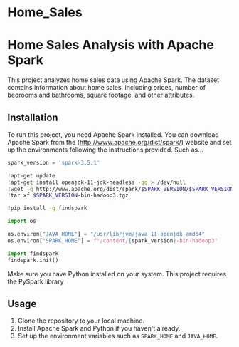# Home_Sales

# Home Sales Analysis with Apache Spark

This project analyzes home sales data using Apache Spark. The dataset contains information about home sales, including prices, number of bedrooms and bathrooms, square footage, and other attributes.

## Installation

To run this project, you need Apache Spark installed. You can download Apache Spark from the (http://www.apache.org/dist/spark/) website and set up the environments following the instructions provided. Such as...

```python
spark_version = 'spark-3.5.1'
```

```bash
!apt-get update
!apt-get install openjdk-11-jdk-headless -qq > /dev/null
!wget -q http://www.apache.org/dist/spark/$SPARK_VERSION/$SPARK_VERSION-bin-hadoop3.tgz
!tar xf $SPARK_VERSION-bin-hadoop3.tgz
```

```bash
!pip install -q findspark
```

```python
import os

os.environ["JAVA_HOME"] = "/usr/lib/jvm/java-11-openjdk-amd64"
os.environ["SPARK_HOME"] = f"/content/{spark_version}-bin-hadoop3"
```

```python
import findspark
findspark.init()
```

Make sure you have Python installed on your system. This project requires the PySpark library 

## Usage

1. Clone the repository to your local machine.
2. Install Apache Spark and Python if you haven't already.
3. Set up the environment variables such as `SPARK_HOME` and `JAVA_HOME`.

